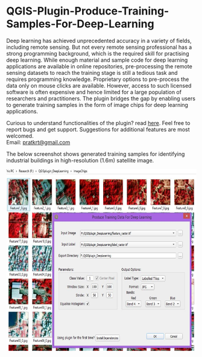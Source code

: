 # QGIS-Plugin-Produce-Training-Samples-For-Deep-Learning
Deep learning has achieved unprecedented accuracy in a variety of fields, including remote sensing. But not every remote sensing professional has a strong programming background, which is the required skill for practising deep learning. While enough material and sample code for deep learning applications are available in online repositories, pre-processing the remote sensing datasets to reach the training stage is still a tedious task and requires programming knowledge. Proprietary options to pre-process the data only on mouse clicks are available. However, access to such licensed software is often expensive and hence limited for a large population of researchers and practitioners. The plugin bridges the gap by enabling users to generate training samples in the form of image chips for deep learning applications.<br/>

Curious to understand functionalities of the plugin? read [here](/UsageInstructions). Feel free to report bugs and get support. Suggestions for additional features are most welcomed.<br/>
Email: pratkrt@gmail.com

The below screenshot shows generated training samples for identifying industrial buildings in high-resolution (1.6m) satellite image.<br/>

<img src="PluginScreen.jpg" height="482" width="655">



